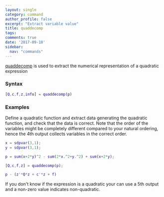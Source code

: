 ```yaml
---
layout: single
category: command
author_profile: false
excerpt: "Extract variable value"
title: quaddecomp
tags:
comments: true
date: '2017-09-18'
sidebar:
  nav: "commands"
---
```


[quaddecomp](/command/quaddecomp) is used to extract the numerical representation of a quadratic expression

### Syntax

````matlab
[Q,c,f,z,info] = quaddecomp(p)
````

### Examples

Define a quadratic function and extract data generating the quadratic function, and check that the data is correct. Note that the order of the variables might be completely different compared to your natural ordering, hence the 4th output collects variables in the correct order.

````matlab
x = sdpvar(3,1);
y = sdpvar(3,1);

p = sum(x+2*y)^2 - sum(2*x.^2+y.^2) + sum(x+2*y);

[Q,c,f,z] = quaddecomp(p);

p - (z'*Q*z + c'*z + f)
````

If you don't know if the expression is a quadratic your can use a 5th output and a non-zero value indicates non-quadratic.
